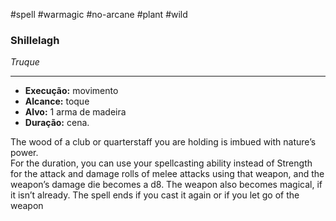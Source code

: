 #spell #warmagic #no-arcane #plant #wild 
### Shillelagh
*Truque*
___
- **Execução:** movimento
- **Alcance:** toque
- **Alvo:** 1 arma de madeira
- **Duração:** cena.

The wood of a club or quarterstaff you are holding is imbued with nature’s power.  
For the duration, you can use your spellcasting ability instead of Strength for the attack and damage rolls of melee attacks using that weapon, and the weapon’s damage die becomes a d8. The weapon also becomes magical, if it isn’t already. The spell ends if you cast it again or if you let go of the weapon
